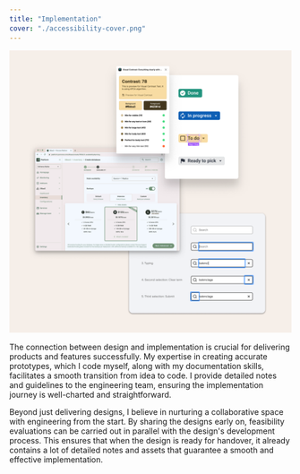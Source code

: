 ```yaml
---
title: "Implementation"
cover: "./accessibility-cover.png"
---
```

![Compilation of web interface screenshots depitcting outputs from tools that evaluate color contrast, simulate color blindness, and keyboard interaction sequence on a web input](./accessibility.png)

The connection between design and implementation is crucial for delivering products and features successfully. My expertise in creating accurate prototypes, which I code myself, along with my documentation skills, facilitates a smooth transition from idea to code. I provide detailed notes and guidelines to the engineering team, ensuring the implementation journey is well-charted and straightforward.

Beyond just delivering designs, I believe in nurturing a collaborative space with engineering from the start. By sharing the designs early on, feasibility evaluations can be carried out in parallel with the design's development process. This ensures that when the design is ready for handover, it already contains a lot of detailed notes and assets that guarantee a smooth and effective implementation.